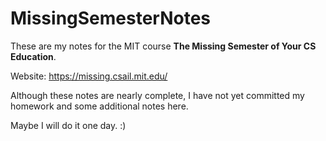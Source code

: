 # MissingSemesterNotes
These are my notes for the MIT course __The Missing Semester of Your CS Education__.

Website: https://missing.csail.mit.edu/

Although these notes are nearly complete, I have not yet committed my homework and some additional notes here.

Maybe I will do it one day. :)
